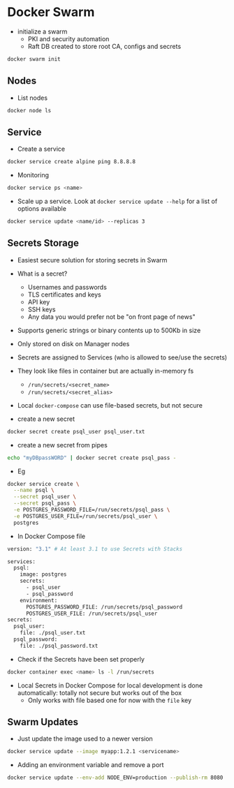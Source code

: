 # Docker Swarm

* initialize a swarm
  * PKI and security automation
  * Raft DB created to store root CA, configs and secrets

```sh
docker swarm init
```

## Nodes

* List nodes

```sh
docker node ls
```

## Service

* Create a service

```sh
docker service create alpine ping 8.8.8.8
```

* Monitoring

```sh
docker service ps <name>
```

* Scale up a service. Look at `docker service update --help` for a list of options available

```sh
docker service update <name/id> --replicas 3
```

## Secrets Storage

* Easiest secure solution for storing secrets in Swarm
* What is a secret?
  * Usernames and passwords
  * TLS certificates and keys
  * API key
  * SSH keys
  * Any data you would prefer not be "on front page of news"
* Supports generic strings or binary contents up to 500Kb in size
* Only stored on disk on Manager nodes
* Secrets are assigned to Services (who is allowed to see/use the secrets)
* They look like files in container but are actually in-memory fs
  * `/run/secrets/<secret_name>`
  * `/run/secrets/<secret_alias>`
* Local `docker-compose` can use file-based secrets, but not secure

* create a new secret

```sh
docker secret create psql_user psql_user.txt
```

* create a new secret from pipes

```sh
echo "myDBpassWORD" | docker secret create psql_pass -
```

* Eg

```sh
docker service create \
  --name psql \
  --secret psql_user \
  --secret psql_pass \
  -e POSTGRES_PASSWORD_FILE=/run/secrets/psql_pass \
  -e POSTGRES_USER_FILE=/run/secrets/psql_user \
  postgres
```

* In Docker Compose file

```sh
version: "3.1" # At least 3.1 to use Secrets with Stacks

services:
  psql:
    image: postgres
    secrets:
      - psql_user
      - psql_password
    environment:
      POSTGRES_PASSWORD_FILE: /run/secrets/psql_password
      POSTGRES_USER_FILE: /run/secrets/psql_user
secrets:
  psql_user:
    file: ./psql_user.txt
  psql_password:
    file: ./psql_password.txt
```

* Check if the Secrets have been set properly

```sh
docker container exec <name> ls -l /run/secrets
```

* Local Secrets in Docker Compose for local development is done automatically: totally not secure but works out of the box
  * Only works with file based one for now with the `file` key

## Swarm Updates

* Just update the image used to a newer version

```sh
docker service update --image myapp:1.2.1 <servicename>
```

* Adding an environment variable and remove a port

```sh
docker service update --env-add NODE_ENV=production --publish-rm 8080
```
